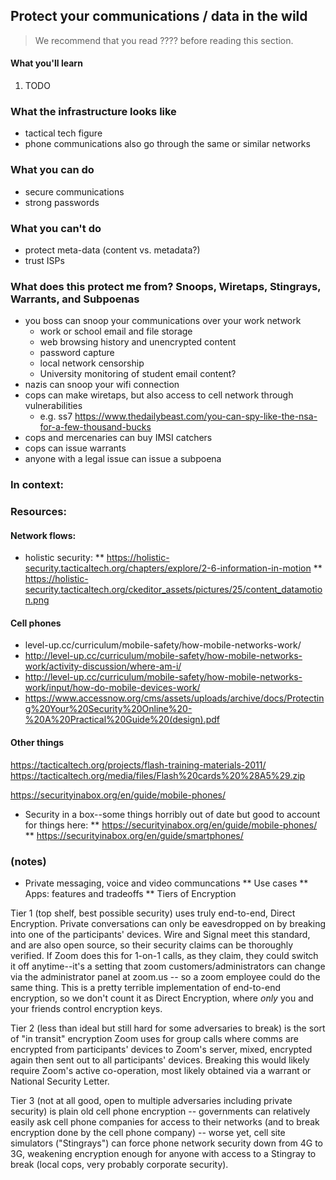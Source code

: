 ## Protect your communications / data in the wild 

> We recommend that you read ???? before reading this section.

#### What you'll learn

1. TODO

### What the infrastructure looks like

* tactical tech figure
* phone communications also go through the same or similar networks

### What you can do

* secure communications 
* strong passwords

### What you can't do

* protect meta-data (content vs. metadata?)
* trust ISPs

### What does this protect me from? Snoops, Wiretaps, Stingrays, Warrants, and Subpoenas

* you boss can snoop your communications over your work network
	* work or school email and file storage
    * web browsing history and unencrypted content
    * password capture
    * local network censorship
	* University monitoring of student email content?
* nazis can snoop your wifi connection
* cops can make wiretaps, but also access to cell network through vulnerabilities 
  * e.g. ss7 https://www.thedailybeast.com/you-can-spy-like-the-nsa-for-a-few-thousand-bucks
* cops and mercenaries can buy IMSI catchers
* cops can issue warrants
* anyone with a legal issue can issue a subpoena

### In context:

### Resources:

#### Network flows:

* holistic security:
    ** https://holistic-security.tacticaltech.org/chapters/explore/2-6-information-in-motion
    ** https://holistic-security.tacticaltech.org/ckeditor_assets/pictures/25/content_datamotion.png

#### Cell phones 

* level-up.cc/curriculum/mobile-safety/how-mobile-networks-work/
* http://level-up.cc/curriculum/mobile-safety/how-mobile-networks-work/activity-discussion/where-am-i/
* http://level-up.cc/curriculum/mobile-safety/how-mobile-networks-work/input/how-do-mobile-devices-work/
* https://www.accessnow.org/cms/assets/uploads/archive/docs/Protecting%20Your%20Security%20Online%20-%20A%20Practical%20Guide%20(design).pdf

#### Other things

https://tacticaltech.org/projects/flash-training-materials-2011/
https://tacticaltech.org/media/files/Flash%20cards%20%28A5%29.zip

https://securityinabox.org/en/guide/mobile-phones/
* Security in a box--some things horribly out of date but good to account for things here:
    ** https://securityinabox.org/en/guide/mobile-phones/
    ** https://securityinabox.org/en/guide/smartphones/



### (notes)

* Private messaging, voice and video communcations
** Use cases
** Apps: features and tradeoffs
** Tiers of Encryption

Tier 1 (top shelf, best possible security) uses truly end-to-end, Direct Encryption.  Private conversations can only be eavesdropped on by breaking into one of the participants' devices.  Wire and Signal meet this standard, and are also open source, so their security claims can be thoroughly verified.  If Zoom does this for 1-on-1 calls, as they claim, they could switch it off anytime--it's a setting that zoom customers/administrators can change via the administrator panel at zoom.us -- so a zoom employee could do the same thing.  This is a pretty terrible implementation of end-to-end encryption, so we don't count it as Direct Encryption, where  *only* you and your friends control encryption keys.

Tier 2 (less than ideal but still hard for some adversaries to break) is the sort of "in transit" encryption Zoom uses for group calls where comms are encrypted from participants' devices to Zoom's server, mixed, encrypted again then sent out to all participants' devices.  Breaking this would likely require Zoom's active co-operation, most likely obtained via a warrant or National Security Letter.

Tier 3 (not at all good, open to multiple adversaries including private security) is plain old cell phone encryption -- governments can relatively easily ask cell phone companies for access to their networks (and to break encryption done by the cell phone company) -- worse yet, cell site simulators ("Stingrays") can force phone network security down from 4G to 3G, weakening encryption enough for anyone with access to a Stingray to break (local cops, very probably corporate security).



